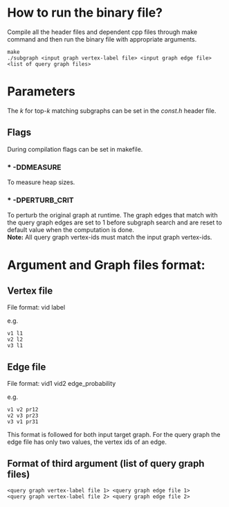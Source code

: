 # How to run the binary file?

Compile all the header files and dependent cpp files through make command and then run the binary file with appropriate arguments.

```
make  
./subgraph <input graph vertex-label file> <input graph edge file> <list of query graph files>
```

# Parameters

The _k_ for top-_k_ matching subgraphs can be set in the _const.h_ header file.

## Flags

During compilation flags can be set in makefile.

### * -DDMEASURE
To measure heap sizes.

### * -DPERTURB_CRIT
To perturb the original graph at runtime. The graph edges that match with the query graph edges are set to 1 before subgraph search and are reset to default value when the computation is done.  
__Note:__ All query graph vertex-ids must match the input graph vertex-ids.

# Argument and Graph files format:

## Vertex file 
File format: vid label

e.g.
```
v1 l1  
v2 l2  
v3 l1  
```

## Edge file

File format: vid1 vid2 edge_probability

e.g.
```
v1 v2 pr12
v2 v3 pr23
v3 v1 pr31
```

This format is followed for both input target graph.
For the query graph the edge file has only two values, the vertex ids of an edge.


## Format of third argument (list of query graph files)

```
<query graph vertex-label file 1> <query graph edge file 1>
<query graph vertex-label file 2> <query graph edge file 2>
```
